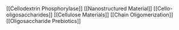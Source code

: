 [[Cellodextrin Phosphorylase]]
[[Nanostructured Material]]
[[Cello-oligosaccharides]]
[[Cellulose Materials]]
[[Chain Oligomerization]]
[[Oligosaccharide Prebiotics]]

